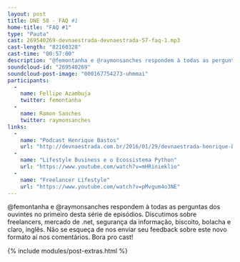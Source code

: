 ```yaml
---
layout: post
title: DNE 58 - FAQ #1
home-title: "FAQ #1"
type: "Pauta"
cast: 269540269-devnaestrada-devnaestrada-57-faq-1.mp3
cast-length: "82160328"
cast-time: "00:57:00"
description: "@femontanha e @raymonsanches respondem à todas as perguntas dos ouvintes no primeiro desta série de episódios. Discutimos sobre freelancers, mercado de .net, segurança da informação, biscoito, bolacha e claro, inglês."
soundcloud-id: "269540269"
soundcloud-post-image: "000167754273-uhmmai"
participants:
  -
    name: Fellipe Azambuja
    twitter: femontanha
  -
    name: Ramon Sanches
    twitter: raymonsanches
links:
  -
    name: "Podcast Henrique Bastos"
    url: "http://devnaestrada.com.br/2016/01/29/devnaestrada-henrique-bastos.html"
  -
    name: "Lifestyle Business e o Ecossistema Python"
    url: "https://www.youtube.com/watch?v=mHRinieklio"
  -
    name: "Freelancer Lifestyle"
    url: "https://www.youtube.com/watch?v=pMvgum4o3NE"
---
```


@femontanha e @raymonsanches respondem à todas as perguntas dos ouvintes no primeiro desta série de episódios. Discutimos sobre freelancers, mercado de .net, segurança da informação, biscoito, bolacha e claro, inglês. Não se esqueça de nos enviar seu feedback sobre este novo formato aí nos comentários. Bora pro cast!

{% include modules/post-extras.html %}